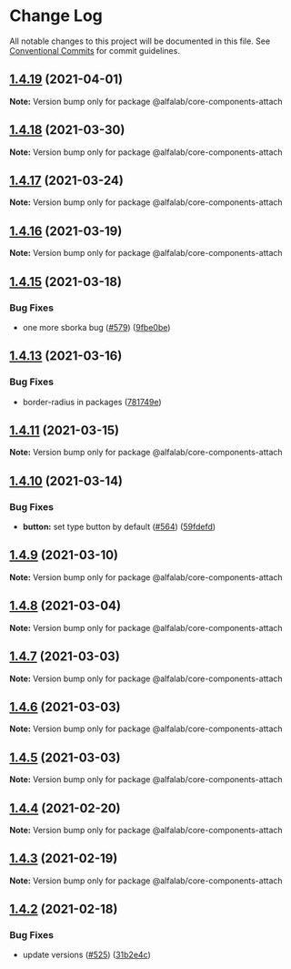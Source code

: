 # Change Log

All notable changes to this project will be documented in this file.
See [Conventional Commits](https://conventionalcommits.org) for commit guidelines.

## [1.4.19](https://github.com/alfa-laboratory/core-components/compare/@alfalab/core-components-attach@1.4.18...@alfalab/core-components-attach@1.4.19) (2021-04-01)

**Note:** Version bump only for package @alfalab/core-components-attach





## [1.4.18](https://github.com/alfa-laboratory/core-components/compare/@alfalab/core-components-attach@1.4.17...@alfalab/core-components-attach@1.4.18) (2021-03-30)

**Note:** Version bump only for package @alfalab/core-components-attach





## [1.4.17](https://github.com/alfa-laboratory/core-components/compare/@alfalab/core-components-attach@1.4.16...@alfalab/core-components-attach@1.4.17) (2021-03-24)

**Note:** Version bump only for package @alfalab/core-components-attach





## [1.4.16](https://github.com/alfa-laboratory/core-components/compare/@alfalab/core-components-attach@1.4.15...@alfalab/core-components-attach@1.4.16) (2021-03-19)

**Note:** Version bump only for package @alfalab/core-components-attach





## [1.4.15](https://github.com/alfa-laboratory/core-components/compare/@alfalab/core-components-attach@1.4.13...@alfalab/core-components-attach@1.4.15) (2021-03-18)


### Bug Fixes

* one more sborka bug ([#579](https://github.com/alfa-laboratory/core-components/issues/579)) ([9fbe0be](https://github.com/alfa-laboratory/core-components/commit/9fbe0beca56ec5971de78b3f6cda25305b260efc))





## [1.4.13](https://github.com/alfa-laboratory/core-components/compare/@alfalab/core-components-attach@1.4.11...@alfalab/core-components-attach@1.4.13) (2021-03-16)


### Bug Fixes

* border-radius in packages ([781749e](https://github.com/alfa-laboratory/core-components/commit/781749ef38aefd5a6707ac56d2e297dce9f3e073))





## [1.4.11](https://github.com/alfa-laboratory/core-components/compare/@alfalab/core-components-attach@1.4.10...@alfalab/core-components-attach@1.4.11) (2021-03-15)

**Note:** Version bump only for package @alfalab/core-components-attach





## [1.4.10](https://github.com/alfa-laboratory/core-components/compare/@alfalab/core-components-attach@1.4.9...@alfalab/core-components-attach@1.4.10) (2021-03-14)


### Bug Fixes

* **button:** set type button by default ([#564](https://github.com/alfa-laboratory/core-components/issues/564)) ([59fdefd](https://github.com/alfa-laboratory/core-components/commit/59fdefd4f37fbe589840aa8944d88bde5b8cda6e))





## [1.4.9](https://github.com/alfa-laboratory/core-components/compare/@alfalab/core-components-attach@1.4.8...@alfalab/core-components-attach@1.4.9) (2021-03-10)

**Note:** Version bump only for package @alfalab/core-components-attach





## [1.4.8](https://github.com/alfa-laboratory/core-components/compare/@alfalab/core-components-attach@1.4.7...@alfalab/core-components-attach@1.4.8) (2021-03-04)

**Note:** Version bump only for package @alfalab/core-components-attach





## [1.4.7](https://github.com/alfa-laboratory/core-components/compare/@alfalab/core-components-attach@1.4.6...@alfalab/core-components-attach@1.4.7) (2021-03-03)

**Note:** Version bump only for package @alfalab/core-components-attach





## [1.4.6](https://github.com/alfa-laboratory/core-components/compare/@alfalab/core-components-attach@1.4.5...@alfalab/core-components-attach@1.4.6) (2021-03-03)

**Note:** Version bump only for package @alfalab/core-components-attach





## [1.4.5](https://github.com/alfa-laboratory/core-components/compare/@alfalab/core-components-attach@1.4.4...@alfalab/core-components-attach@1.4.5) (2021-03-03)

**Note:** Version bump only for package @alfalab/core-components-attach





## [1.4.4](https://github.com/alfa-laboratory/core-components/compare/@alfalab/core-components-attach@1.4.3...@alfalab/core-components-attach@1.4.4) (2021-02-20)

**Note:** Version bump only for package @alfalab/core-components-attach





## [1.4.3](https://github.com/alfa-laboratory/core-components/compare/@alfalab/core-components-attach@1.4.2...@alfalab/core-components-attach@1.4.3) (2021-02-19)

**Note:** Version bump only for package @alfalab/core-components-attach





## [1.4.2](https://github.com/alfa-laboratory/core-components/compare/@alfalab/core-components-attach@1.4.1...@alfalab/core-components-attach@1.4.2) (2021-02-18)


### Bug Fixes

* update versions ([#525](https://github.com/alfa-laboratory/core-components/issues/525)) ([31b2e4c](https://github.com/alfa-laboratory/core-components/commit/31b2e4c92fde6e2b63a3391a4e053cd328e93e70))
